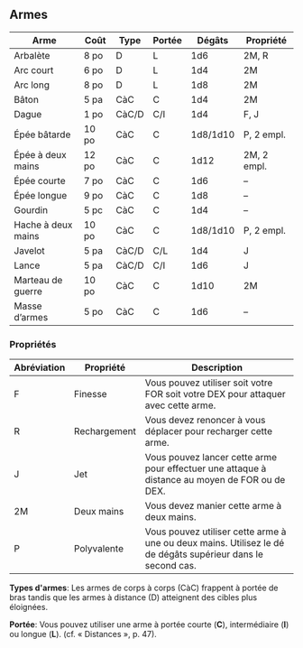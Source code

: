 ## Armes
| Arme                 | Coût   | Type   | Portée | Dégâts     | Propriété       |
|----------------------|--------|--------|--------|------------|-----------------|
| Arbalète             | 8 po   | D      | L      | 1d6        | 2M, R           |
| Arc court            | 6 po   | D      | L      | 1d4        | 2M              |
| Arc long             | 8 po   | D      | L      | 1d8        | 2M              |
| Bâton                | 5 pa   | CàC    | C      | 1d4        | 2M              |
| Dague                | 1 po   | CàC/D  | C/I    | 1d4        | F, J            |
| Épée bâtarde         | 10 po  | CàC    | C      | 1d8/1d10   | P, 2 empl.      |
| Épée à deux mains    | 12 po  | CàC    | C      | 1d12       | 2M, 2 empl.     |
| Épée courte          | 7 po   | CàC    | C      | 1d6        | –               |
| Épée longue          | 9 po   | CàC    | C      | 1d8        | –               |
| Gourdin              | 5 pc   | CàC    | C      | 1d4        | –               |
| Hache à deux mains   | 10 po  | CàC    | C      | 1d8/1d10   | P, 2 empl.      |
| Javelot              | 5 pa   | CàC/D  | C/L    | 1d4        | J               |
| Lance                | 5 pa   | CàC/D  | C/I    | 1d6        | J               |
| Marteau de guerre    | 10 po  | CàC    | C      | 1d10       | 2M              |
| Masse d’armes        | 5 po   | CàC    | C      | 1d6        | –               |

### Propriétés
| Abréviation | Propriété      | Description                                                                                                                                      |
|-------------|----------------|--------------------------------------------------------------------------------------------------------------------------------------------------|
| F           | Finesse        | Vous pouvez utiliser soit votre FOR soit votre DEX pour attaquer avec cette arme.                                                              |
| R           | Rechargement   | Vous devez renoncer à vous déplacer pour recharger cette arme.                                                                                 |
| J           | Jet            | Vous pouvez lancer cette arme pour effectuer une attaque à distance au moyen de FOR ou de DEX.                                                 |
| 2M          | Deux mains     | Vous devez manier cette arme à deux mains.                                                                                                      |
| P           | Polyvalente    | Vous pouvez utiliser cette arme à une ou deux mains. Utilisez le dé de dégâts supérieur dans le second cas.                                   |


**Types d'armes**: Les armes de corps à corps (CàC) frappent à portée de bras tandis que les armes à distance (D) atteignent des cibles plus éloignées.

**Portée**: Vous pouvez utiliser une arme à portée courte (**C**), intermédiaire (**I**) ou longue (**L**).
(cf. « Distances », p. 47).

